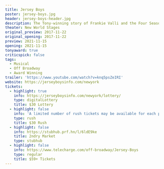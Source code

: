 ```yaml
---
title: Jersey Boys
poster: jersey-boys.jpg
header: jersey-boys-header.jpg
description: The Tony-winning story of Frankie Valli and the Four Seasons.
theater: New World Stages
original_preview: 2017-11-22
original_opening: 2017-11-22
preview: 2021-11-15
opening: 2021-11-15
tonyaward: true
criticspick: false
tags: 
  - Musical
  - Off Broadway
  - Award Winning
trailer: 'https://www.youtube.com/watch?v=knq5psZeIRI'
website: https://jerseyboysinfo.com/newyork
tickets:
  - highlight: true
    info: https://jerseyboysinfo.com/newyork/lottery/
    type: digitalLottery
    title: $30 Lottery
  - highlight: false
    info: 'A limited number of rush tickets may be available for each performance. These tickets are available for day of purchase at New World Stages (340 W 50th St) when the Box Office opens. Limit of two tickets per customer. Tickets are non-transferable, subject to availability and may be partial view. Cash only.'
    type: rush
    title: $30 Rush
  - highlight: false
    info: https://stubhub.prf.hn/l/6ldE9ke
    title: 2ndry Market
    type: stubhub
  - highlight: false
    info: https://www.telecharge.com/off-broadway/Jersey-Boys
    type: regular
    title: $59+ Tickets
---
```

